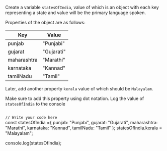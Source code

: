 Create a variable
`statesOfIndia`, value
of which is an object with
each key representing a
state and value will be the
primary language spoken.

Properties of the object are
as follows:

| Key         | Value     |
| ----------- | --------- |
| punjab      | "Punjabi" |
| gujarat     | "Gujarati"|
| maharashtra | "Marathi" |
| karnataka   | "Kannad"  |
| tamilNadu   | "Tamil"   |

Later, add another property
`kerala` value of which should
be `Malayalam`.

Make sure to add this property
using dot notation.
Log the value of `statesOfIndia`
to the console

<codeblock language="javascript" type="exercise" testMode="fixedInput">
<code>
// Write your code here
</code>
<solution>
const statesOfIndia ={
  punjab: "Punjabi",
  gujarat: "Gujarati",
  maharashtra: "Marathi",
  karnataka: "Kannad",
  tamilNadu: "Tamil"
};
statesOfIndia.kerala = "Malayalam";

console.log(statesOfIndia);
</solution>
</codeblock>
